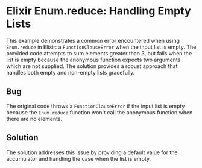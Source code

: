 # Elixir Enum.reduce: Handling Empty Lists

This example demonstrates a common error encountered when using `Enum.reduce` in Elixir: a `FunctionClauseError` when the input list is empty.  The provided code attempts to sum elements greater than 3, but fails when the list is empty because the anonymous function expects two arguments which are not supplied. The solution provides a robust approach that handles both empty and non-empty lists gracefully.

## Bug
The original code throws a `FunctionClauseError` if the input list is empty because the `Enum.reduce` function won't call the anonymous function when there are no elements. 

## Solution
The solution addresses this issue by providing a default value for the accumulator and handling the case when the list is empty.